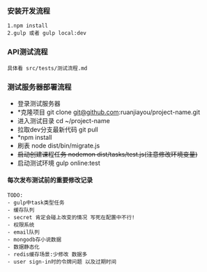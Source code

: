 ### 安装开发流程
```
1.npm install
2.gulp 或者 gulp local:dev
```
### API测试流程
```
具体看 src/tests/测试流程.md
```
### 测试服务器部署流程
- 登录测试服务器 
- *克隆项目 git clone git@github.com:ruanjiayou/project-name.git
- 进入测试目录 cd ~/project-name
- 拉取dev分支最新代码 git pull
- *npm install
- 刷表 node dist/bin/migrate.js
- ~~启动创建课程任务 nodemon dist/tasks/test.js(注意修改环境变量)~~
- 启动测试环境 gulp online:test
#### 每次发布测试前的重要修改记录
```
TODO:
- gulp中task类型任务
- 缓存队列
- secret 肯定会碰上改变的情况 写死在配置中不行!
- 权限系统
- email队列
- mongodb存小说数据
- 数据静态化
- redis缓存场景:少修改 数据多
- user sign-in时的令牌问题 以及过期时间
```